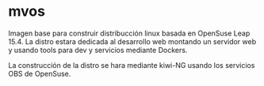 # mvos
Imagen base para construir distribucción linux basada en OpenSuse Leap 15.4. La distro estara dedicada al desarrollo web montando un servidor web y usando tools para dev y servicios mediante Dockers.

La construcción de la distro se hara mediante kiwi-NG usando los servicios OBS de OpenSuse. 
